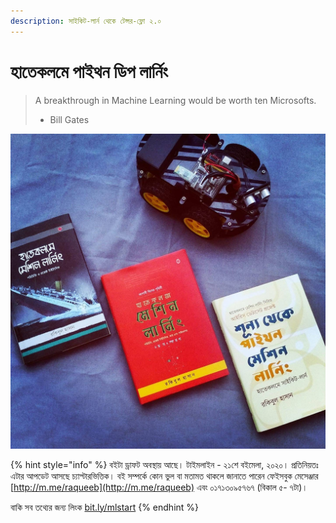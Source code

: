 ```yaml
---
description: সাইকিট-লার্ন থেকে টেন্সর-ফ্লো ২.০
---
```


# হাতেকলমে পাইথন ডিপ লার্নিং

> A breakthrough in Machine Learning would be worth ten Microsofts.
>
> - Bill Gates

![&#x9AE;&#x9C7;&#x9B6;&#x9BF;&#x9A8; &#x9B2;&#x9BE;&#x9B0;&#x9CD;&#x9A8;&#x9BF;&#x982; &#x9A8;&#x9BF;&#x9DF;&#x9C7; &#x9B2;&#x9C7;&#x996;&#x9BE; &#x995;&#x9BF;&#x99B;&#x9C1; &#x9AC;&#x987; ](.gitbook/assets/img_0262.JPG)

{% hint style="info" %}
বইটা ড্রাফট অবস্থায় আছে। টাইমলাইন - ২১শে বইমেলা, ২০২০। প্রতিনিয়তঃ এটার আপডেট আসছে চ্যাপ্টারভিত্তিক। বই সম্পর্কে কোন ভুল বা মতামত থাকলে জানাতে পারেন ফেইসবুক মেসেঞ্জার [http://m.me/raqueeb](http://m.me/raqueeb) এবং ০১৭১৩০৯৫৭৬৭ \(বিকাল ৫- ৭টা\)। 

  
বাকি সব তথ্যের জন্য লিংক [bit.ly/mlstart](http://bit.ly/mlstart)
{% endhint %}



